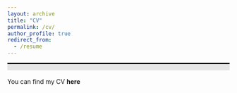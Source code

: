 ```yaml
---
layout: archive
title: "CV"
permalink: /cv/
author_profile: true
redirect_from:
  - /resume
---
```

<div style="border-top: 3px solid black;"></div>
<div style="background-color: #e5e5e5; height: 1em; margin-bottom: 1.2em;"></div>
You can find my CV <b>here</b>
